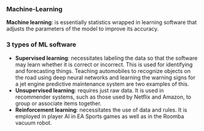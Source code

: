 ### Machine-Learning

**Machine learning**: is essentially statistics wrapped in learning software that adjusts the parameters of the model to improve its accuracy.

### 3 types of ML software

- **Supervised learning**: necessitates labeling the data so that the software may learn whether it is correct or incorrect. This is used for identifying and forecasting things. Teaching automobiles to recognize objects on the road using deep neural networks and learning the warning signs for a jet engine predictive maintenance system are two examples of this.
- **Unsupervised learning**: requires just raw data. It is used in recommender systems, such as those used by Netflix and Amazon, to group or associate items together.
- **Reinforcement learning**: necessitates the use of data and rules. It is employed in player AI in EA Sports games as well as in the Roomba vacuum robot.
